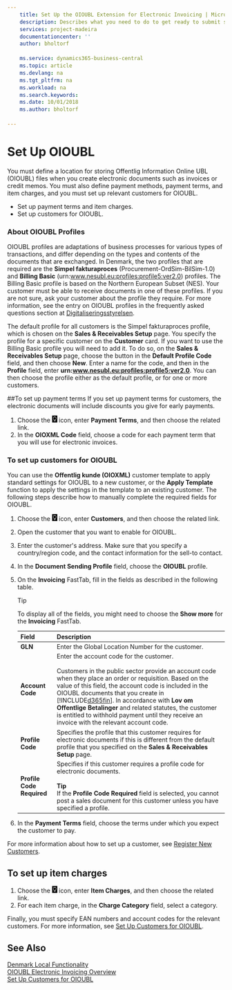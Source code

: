 ```yaml
---
    title: Set Up the OIOUBL Extension for Electronic Invoicing | Microsoft Docs
    description: Describes what you need to do to get ready to submit sales documents in a Offentlig Information Online - Universal Business Language (OIOUBL) format.
    services: project-madeira
    documentationcenter: ''
    author: bholtorf

    ms.service: dynamics365-business-central
    ms.topic: article
    ms.devlang: na
    ms.tgt_pltfrm: na
    ms.workload: na
    ms.search.keywords:
    ms.date: 10/01/2018
    ms.author: bholtorf

---
```

# Set Up OIOUBL
You must define a location for storing Offentlig Information Online UBL (OIOUBL) files when you create electronic documents such as invoices or credit memos. You must also define payment methods, payment terms, and item charges, and you must set up relevant customers for OIOUBL.  

* Set up payment terms and item charges.  
* Set up customers for OIOUBL.  

### About OIOUBL Profiles  
OIOUBL profiles are adaptations of business processes for various types of transactions, and differ depending on the types and contents of the documents that are exchanged. In Denmark, the two profiles that are required are the **Simpel fakturaproces** (Procurement-OrdSim-BilSim-1.0) and **Billing Basic** (urn:www.nesubl.eu:profiles:profile5:ver2.0) profiles. The Billing Basic profile is based on the Northern European Subset (NES). Your customer must be able to receive documents in one of these profiles. If you are not sure, ask your customer about the profile they require. For more information, see the entry on OIOUBL profiles in the frequently asked questions section at [Digitaliseringsstyrelsen](https://aka.ms/Digitaliseringsstyrelsen).  

The default profile for all customers is the Simpel fakturaproces profile, which is chosen on the **Sales & Receivables Setup** page. You specify the profile for a specific customer on the **Customer** card. If you want to use the Billing Basic profile you will need to add it. To do so, on the **Sales & Receivables Setup** page, choose the button in the **Default Profile Code** field, and then choose **New**. Enter a name for the code, and then in the **Profile** field, enter **urn:www.nesubl.eu:profiles:profile5:ver2.0**. You can then choose the profile either as the default profile, or for one or more customers.

##To set up payment terms
If you set up payment terms for customers, the electronic documents will include discounts you give for early payments.

1.  Choose the ![Search for Page or Report](../../media/ui-search/search_small.png "Search for Page or Report icon") icon, enter **Payment Terms**, and then choose the related link.  
2.  In the **OIOXML Code** field, choose a code for each payment term that you will use for electronic invoices.  

### To set up customers for OIOUBL  
You can use the **Offentlig kunde (OIOXML)** customer template to apply standard settings for OIOUBL to a new customer, or the **Apply Template** function to apply the settings in the template to an existing customer. The following steps describe how to manually complete the required fields for OIOUBL. <!--need to check whether this overwrites anything for existing customers-->

1.  Choose the ![Search for Page or Report](../../media/ui-search/search_small.png "Search for Page or Report icon") icon, enter **Customers**, and then choose the related link.  
2.  Open the customer that you want to enable for OIOUBL.  
3.  Enter the customer's address. Make sure that you specify a country/region code, and the contact information for the sell-to contact.  
4.  In the **Document Sending Profile** field, choose the **OIOUBL** profile.
5.  On the **Invoicing** FastTab, fill in the fields as described in the following table.  

    > [!Tip]
    > To display all of the fields, you might need to choose the **Show more** for the **Invoicing** FastTab.

    |Field|Description|  
    |---------------------------------|---------------------------------------|
    |**GLN**|Enter the Global Location Number for the customer. |  
    |**Account Code**|Enter the account code for the customer.<br /><br /> Customers in the public sector provide an account code when they place an order or requisition. Based on the value of this field, the account code is included in the OIOUBL documents that you create in [!INCLUDE[d365fin](../../includes/d365fin_md.md)]. In accordance with **Lov om Offentlige Betalinger** and related statutes, the customer is entitled to withhold payment until they receive an invoice with the relevant account code. |  
    |**Profile Code**|Specifies the profile that this customer requires for electronic documents if this is different from the default profile that you specified on the **Sales & Receivables Setup** page.|  
    |**Profile Code Required**|Specifies if this customer requires a profile code for electronic documents.<br /><br /> **Tip** <br /> If the **Profile Code Required** field is selected, you cannot post a sales document for this customer unless you have specified a profile.|  

6. In the **Payment Terms** field, choose the terms under which you expect the customer to pay.

For more information about how to set up a customer, see [Register New Customers](../../sales-how-register-new-customers.md).

## To set up item charges  
1.  Choose the ![Search for Page or Report](../../media/ui-search/search_small.png "Search for Page or Report icon") icon, enter **Item Charges**, and then choose the related link.  
2.  For each item charge, in the **Charge Category** field, select a category.  

Finally, you must specify EAN numbers and account codes for the relevant customers. For more information, see [Set Up Customers for OIOUBL](how-to-set-up-customers-for-oioubl.md).  

## See Also  
[Denmark Local Functionality](denmark-local-functionality.md)  
[OIOUBL Electronic Invoicing Overview](oioubl-electronic-invoicing-overview.md)   
[Set Up Customers for OIOUBL](how-to-set-up-customers-for-oioubl.md)   
